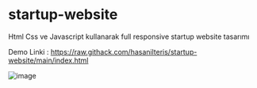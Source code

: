 # startup-website
Html Css ve Javascript kullanarak full responsive startup website tasarımı

Demo Linki : https://raw.githack.com/hasanilteris/startup-website/main/index.html

![image](https://user-images.githubusercontent.com/82460438/159073298-dd0c9bee-911b-4a2c-8719-53d8eb419da2.png)
